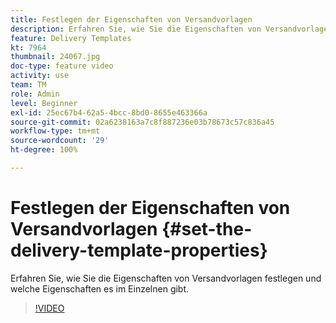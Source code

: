 ```yaml
---
title: Festlegen der Eigenschaften von Versandvorlagen
description: Erfahren Sie, wie Sie die Eigenschaften von Versandvorlagen konfigurieren.
feature: Delivery Templates
kt: 7964
thumbnail: 24067.jpg
doc-type: feature video
activity: use
team: TM
role: Admin
level: Beginner
exl-id: 25ec67b4-62a5-4bcc-8bd0-8655e463366a
source-git-commit: 02a6238163a7c8f887236e03b78673c57c836a45
workflow-type: tm+mt
source-wordcount: '29'
ht-degree: 100%

---
```


# Festlegen der Eigenschaften von Versandvorlagen {#set-the-delivery-template-properties}

Erfahren Sie, wie Sie die Eigenschaften von Versandvorlagen festlegen und welche Eigenschaften es im Einzelnen gibt.

>[!VIDEO](https://video.tv.adobe.com/v/24067?quality=12)
